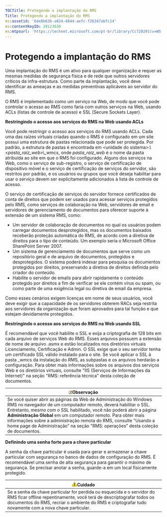 ```yaml
---
TOCTitle: Protegendo a implantação do RMS
Title: Protegendo a implantação do RMS
ms:assetid: '6de8b636-a824-4844-aefc-f26347abfc14'
ms:contentKeyID: 18123630
ms:mtpsurl: 'https://technet.microsoft.com/pt-br/library/Cc720291(v=WS.10)'
---
```


Protegendo a implantação do RMS
===============================

Uma implantação do RMS é um ativo para qualquer organização e requer as mesmas medidas de segurança física e de rede que outros servidores críticos da infra-estrutura. Como parte da implantação, você deve identificar as ameaças e as medidas preventivas aplicáveis ao servidor do RMS.

O RMS é implementado como um serviço na Web, de modo que você pode controlar o acesso ao RMS como faria com outros serviços na Web, usando ACLs (listas de controle de acesso) e SSL (Secure Sockets Layer).

**Restringindo o acesso aos serviços do RMS na Web usando ACLs**

Você pode restringir o acesso aos serviços do RMS usando ACLs. Cada uma das raízes virtuais criadas quando o RMS é configurado em um site possui uma estrutura de pastas relacionada que pode ser protegida. Por padrão, a estrutura de pastas é encontrada em &lt;unidade do sistema&gt;:\\&lt;*pasta\_raiz\_web*&gt;\\\_wmcs, onde *pasta\_raiz\_web* é o nome da pasta atribuída ao site em que o RMS foi configurado. Alguns dos serviços na Web, como o serviço de sub-registro, o serviço de certificação de dispositivo móvel e o serviço de certificação de serviços do servidor, são restritos por padrão, e os usuários ou grupos que você deseja habilitar para usar o serviço devem ser explicitamente adicionados à lista de controle de acesso.

O serviço de certificação de serviços do servidor fornece certificados de conta de direitos que podem ser usados para acessar serviços protegidos pelo RMS, como serviços de colaboração na Web, servidores de email e servidores de gerenciamento de documentos para oferecer suporte à extensão de um sistema RMS, como:

-   Um servidor de colaboração de documentos no qual os usuários podem carregar documentos desprotegidos, mas os documentos baixados receberão proteção automática do RMS, de acordo com a diretiva de direitos para o tipo de conteúdo. Um exemplo seria o Microsoft Office SharePoint Server 2007.
-   Um sistema de gerenciamento de documentos que serve como um repositório geral e de arquivo de documentos, protegidos e desprotegidos. O sistema poderá indexar para pesquisa os documentos protegidos por direitos, preservando a diretiva de direitos definida pelo criador do conteúdo.
-   Habilite o servidor de emails para abrir rapidamente o conteúdo protegido por direitos a fim de verificar se ele contém vírus ou spam, ou como parte de uma exigência legal ou diretiva de email da empresa.

Como esses cenários exigem licenças em nome de seus usuários, você deve exigir que a capacidade de os servidores obterem RACs seja restrita aos servidores da organização que foram aprovados para tal função e que estejam devidamente protegidos.

**Restringindo o acesso aos serviços do RMS na Web usando SSL**

É recomendável que você habilite o SSL e exija a criptografia de 128 bits em cada arquivo de serviços Web do RMS. Esses arquivos possuem a extensão de nome de arquivo .asmx e estão localizados nos diretórios virtuais Licenciamento, Certificação e Admin. O SSL exige que o seu servidor tenha um certificado SSL válido instalado para o site. Se você aplicar o SSL à pasta \_wmcs da instalação do RMS, as subpastas e os arquivos herdarão a configuração. Para obter mais informações sobre os arquivos dos serviços Web e os diretórios virtuais, consulte "IIS (Serviços de Informações da Internet)" na seção "RMS: referência técnica" desta coleção de documentos.

| ![](images/Cc720291.note(WS.10).gif)Observação                                                                                                                                                                                                                                                                                                                                                          |
|--------------------------------------------------------------------------------------------------------------------------------------------------------------------------------------------------------------------------------------------------------------------------------------------------------------------------------------------------------------------------------------------------------------------------------------|
| Se você quiser abrir as páginas da Web de Administração do Windows RMS no navegador de um computador remoto, deverá habilitar o SSL. Entretanto, mesmo com o SSL habilitado, você não poderá abrir a página **Administração Global** em um computador remoto. Para obter mais informações sobre a administração remota do RMS, consulte "Usando a home page de Administração" na seção "RMS: operações" desta coleção de documentos. |

**Definindo uma senha forte para a chave particular**

A senha da chave particular é usada para gerar e armazenar a chave particular com segurança no banco de dados de configuração do RMS. É recomendável uma senha de alta segurança para garantir o máximo de segurança. Se precisar anotar a senha, guarde-a em um local fisicamente protegido.

| ![](images/Cc720291.Caution(WS.10).gif)Cuidado                                                                                                                                                                             |
|---------------------------------------------------------------------------------------------------------------------------------------------------------------------------------------------------------------------------------------------------------|
| Se a senha da chave particular for perdida ou esquecida e o servidor do RMS ficar offline repentinamente, você terá de descriptografar todos os documentos do RMS, recriar o ambiente do RMS e criptografar tudo novamente com a nova chave particular. |
